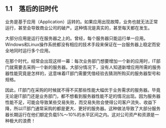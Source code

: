 ## 1.1　落后的旧时代

业务是基于应用（Application）运转的。如果应用出现故障，业务也就无法正常运行，甚至会导致商业公司的破产。这种情况是真实的，甚至每天都在发生。

大部分应用是运行在服务器之上的。曾经，每个服务器只能运行单一应用。Windows和Linux操作系统都没有相应的技术手段来保证在一台服务器上稳定而安全地同时运行多个应用。

在那个时代，经常会出现这样一幕：每次业务部门想要增加一个新的应用时，IT部门就需要去采购一个新的服务器。大部分情况下，没有人知道新增应用所需的服务器性能究竟是怎样的，这意味着IT部门需要凭借经验去猜测所购买的服务器型号和规格。

因此，IT部门在采购的时候就不得不买那些性能大幅优于业务需求的服务器。毕竟无论是IT部门还是业务部门，都不想看到服务器性能不足的情况出现。因为服务器性能不足，可能会导致某些交易失败，而交易失败会使得公司客户流失、收益下降，所以IT部门通常采购的都是更大、更好的服务器。这种做法导致了大部分服务器长期运行在他们额定负载5%～10%的水平区间之内。这对公司资产和资源是一种极大的浪费！

